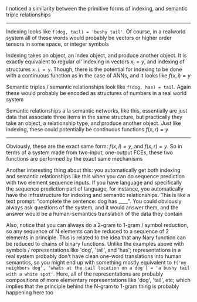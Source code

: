 
I noticed a similarity between the primitive forms of indexing, and semantic triple relationships

---

Indexing looks like `f(dog, tail) = 'bushy tail'`. Of course, in a realworld system all of these words would probably be vectors or higher order tensors in some space, or integer symbols

Indexing takes an object, an index object, and produce another object. It is exactly equivalent to regular ol' indexing in vectors $x_i = y$, and indexing of structures `x.i = y`. Though, there is the potential for indexing to be done with a continuous function as in the case of ANNs, and it looks like $f(x,i) = y$

Semantic triples / semantic relationships look like `f(dog, has) = tail`. Again these would probably be encoded as structures of numbers in a real world system

Semantic relationships a la semantic networks, like this, essentially are just data that associate three items in the same structure, but practically they take an object, a relationship type, and produce another object. Just like indexing, these could potentially be continuous functions $f(x,r) = y$

---

Obviously, these are the exact same form: $f(x, i) = y$, and $f(x, r) = y$. So in terms of a system made from two-input, one-output FCEs, these two functions are performed by the exact same mechanisms

Another interesting thing about this: you automatically get both indexing and semantic relationships like this when you can do sequence prediction with two element sequence inputs. If you have language and specifically the sequence prediction part of language, for instance, you automatically have the infrastructure for indexing and semantic relationships. This is like a text prompt: "complete the sentence: dog has ____". You could obviously always ask questions of the system, and it would answer them, and the answer would be a human-semantics translation of the data they contain

Also, notice that you can always do a 2-gram to 1-gram / symbol reduction, so any sequence of N elements can be reduced to a sequence of 2 elements in principle. This is related to the idea that any Nary function can be reduced to chains of binary functions. Unlike the examples above with symbols / representations like 'dog', 'tail', and 'has'; representations in a real system probably don't have clean one-word translations into human semantics, so you might end up with something mostly equivalent to `f('my neighbors dog', 'whats at the tail location on a dog') = 'a bushy tail with a white spot'`. Here, all of the representations are probably compositions of more elementary representations like 'dog', 'tail', etc; which implies that the principle behind the N-gram to 1-gram thing is probably happening here too


